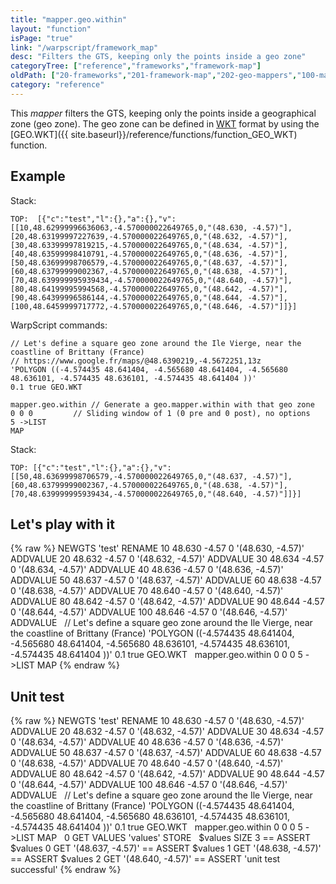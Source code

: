 ```yaml
---
title: "mapper.geo.within"
layout: "function"
isPage: "true"
link: "/warpscript/framework_map"
desc: "Filters the GTS, keeping only the points inside a geo zone"
categoryTree: ["reference","frameworks","framework-map"]
oldPath: ["20-frameworks","201-framework-map","202-geo-mappers","100-mapper_geo_within.html.md"]
category: "reference"
---
```



This *mapper* filters the GTS, keeping only the points inside a geographical zone (geo zone). The geo zone can be defined in [WKT](http://en.wikipedia.org/wiki/Well-known_text) format by using the [GEO.WKT]({{ site.baseurl}}/reference/functions/function_GEO_WKT) function. 

## Example ##

Stack:

    TOP:  [{"c":"test","l":{},"a":{},"v":[[10,48.62999996636063,-4.570000022649765,0,"(48.630, -4.57)"],[20,48.63199997227639,-4.570000022649765,0,"(48.632, -4.57)"],[30,48.63399997819215,-4.570000022649765,0,"(48.634, -4.57)"],[40,48.63599998410791,-4.570000022649765,0,"(48.636, -4.57)"],[50,48.63699998706579,-4.570000022649765,0,"(48.637, -4.57)"],[60,48.63799999002367,-4.570000022649765,0,"(48.638, -4.57)"],[70,48.639999995939434,-4.570000022649765,0,"(48.640, -4.57)"],[80,48.64199995994568,-4.570000022649765,0,"(48.642, -4.57)"],[90,48.64399996586144,-4.570000022649765,0,"(48.644, -4.57)"],[100,48.6459999717772,-4.570000022649765,0,"(48.646, -4.57)"]]}]

WarpScript commands:



    // Let's define a square geo zone around the Ile Vierge, near the coastline of Brittany (France)
    // https://www.google.fr/maps/@48.6390219,-4.5672251,13z
    'POLYGON ((-4.574435 48.641404, -4.565680 48.641404, -4.565680 48.636101, -4.574435 48.636101, -4.574435 48.641404 ))'
    0.1 true GEO.WKT

    mapper.geo.within // Generate a geo.mapper.within with that geo zone
    0 0 0         // Sliding window of 1 (0 pre and 0 post), no options
    5 ->LIST
    MAP

Stack:

    TOP: [{"c":"test","l":{},"a":{},"v":[[50,48.63699998706579,-4.570000022649765,0,"(48.637, -4.57)"],[60,48.63799999002367,-4.570000022649765,0,"(48.638, -4.57)"],[70,48.639999995939434,-4.570000022649765,0,"(48.640, -4.57)"]]}]


## Let's play with it ##

{% raw %}
<warp10-warpscript-widget>NEWGTS 'test' RENAME
10  48.630 -4.57 0 '(48.630, -4.57)' ADDVALUE
20  48.632 -4.57 0 '(48.632, -4.57)' ADDVALUE
30  48.634 -4.57 0 '(48.634, -4.57)' ADDVALUE
40  48.636 -4.57 0 '(48.636, -4.57)' ADDVALUE
50  48.637 -4.57 0 '(48.637, -4.57)' ADDVALUE
60  48.638 -4.57 0 '(48.638, -4.57)' ADDVALUE
70  48.640 -4.57 0 '(48.640, -4.57)' ADDVALUE
80  48.642 -4.57 0 '(48.642, -4.57)' ADDVALUE
90  48.644 -4.57 0 '(48.644, -4.57)' ADDVALUE
100 48.646 -4.57 0 '(48.646, -4.57)' ADDVALUE
&nbsp;
// Let's define a square geo zone around the Ile Vierge, near the coastline of Brittany (France)
'POLYGON ((-4.574435 48.641404, -4.565680 48.641404, -4.565680 48.636101, -4.574435 48.636101, -4.574435 48.641404 ))'
0.1 true GEO.WKT
&nbsp;
mapper.geo.within 0 0 0
5 ->LIST MAP
</warp10-warpscript-widget>
{% endraw %}    


## Unit test ##

{% raw %}
<warp10-warpscript-widget>NEWGTS 'test' RENAME
10  48.630 -4.57 0 '(48.630, -4.57)' ADDVALUE
20  48.632 -4.57 0 '(48.632, -4.57)' ADDVALUE
30  48.634 -4.57 0 '(48.634, -4.57)' ADDVALUE
40  48.636 -4.57 0 '(48.636, -4.57)' ADDVALUE
50  48.637 -4.57 0 '(48.637, -4.57)' ADDVALUE
60  48.638 -4.57 0 '(48.638, -4.57)' ADDVALUE
70  48.640 -4.57 0 '(48.640, -4.57)' ADDVALUE
80  48.642 -4.57 0 '(48.642, -4.57)' ADDVALUE
90  48.644 -4.57 0 '(48.644, -4.57)' ADDVALUE
100 48.646 -4.57 0 '(48.646, -4.57)' ADDVALUE
&nbsp;
// Let's define a square geo zone around the Ile Vierge, near the coastline of Brittany (France)
'POLYGON ((-4.574435 48.641404, -4.565680 48.641404, -4.565680 48.636101, -4.574435 48.636101, -4.574435 48.641404 ))'
0.1 true GEO.WKT
&nbsp;
mapper.geo.within 0 0 0
5 ->LIST MAP
&nbsp;
0 GET VALUES 'values' STORE
&nbsp;
$values SIZE 3 == ASSERT
$values 0 GET '(48.637, -4.57)' == ASSERT
$values 1 GET '(48.638, -4.57)' == ASSERT
$values 2 GET '(48.640, -4.57)' == ASSERT
'unit test successful'
</warp10-warpscript-widget>
{% endraw %}        
